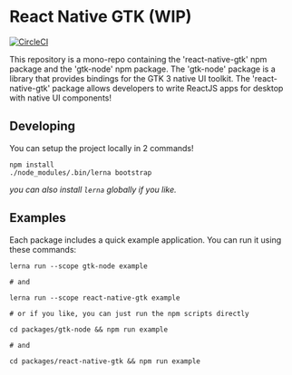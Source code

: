 # React Native GTK (WIP)
[![CircleCI](https://circleci.com/gh/Place1/react-native-gtk/tree/master.svg?style=shield)](https://circleci.com/gh/Place1/react-native-gtk/tree/master)

This repository is a mono-repo containing the 'react-native-gtk' npm package and the 'gtk-node' npm package.
The 'gtk-node' package is a library that provides bindings for the GTK 3 native UI toolkit.
The 'react-native-gtk' package allows developers to write ReactJS apps for desktop with native UI components!

## Developing
You can setup the project locally in 2 commands!
```
npm install
./node_modules/.bin/lerna bootstrap
```
_you can also install `lerna` globally if you like._

## Examples
Each package includes a quick example application. You can run it using these commands:
```
lerna run --scope gtk-node example

# and

lerna run --scope react-native-gtk example

# or if you like, you can just run the npm scripts directly

cd packages/gtk-node && npm run example

# and

cd packages/react-native-gtk && npm run example
```
